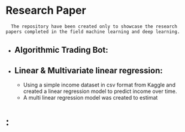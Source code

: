 # Research Paper

      The repository have been created only to showcase the research papers completed in the field machine learning and deep learning.

* ## Algorithmic Trading Bot:

* ## Linear & Multivariate linear regression:
   * Using a simple income dataset in csv format from Kaggle and created a linear regression model to predict income over time. 
   * A multi linear regression model was created to estimat
# :


